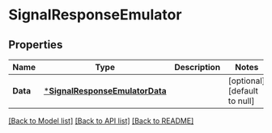 # SignalResponseEmulator

## Properties
Name | Type | Description | Notes
------------ | ------------- | ------------- | -------------
**Data** | [***SignalResponseEmulatorData**](SignalResponseEmulator_data.md) |  | [optional] [default to null]

[[Back to Model list]](../README.md#documentation-for-models) [[Back to API list]](../README.md#documentation-for-api-endpoints) [[Back to README]](../README.md)

